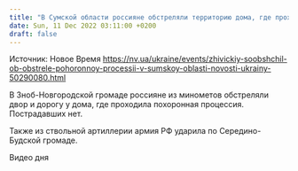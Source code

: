 ```yaml
---
title: "В Сумской области россияне обстреляли территорию дома, где проходила похоронная процессия"
date: Sun, 11 Dec 2022 03:11:00 +0200
draft: false
---
```

Источник: Новое Время https://nv.ua/ukraine/events/zhivickiy-soobshchil-ob-obstrele-pohoronnoy-processii-v-sumskoy-oblasti-novosti-ukrainy-50290080.html


В Зноб-Новгородской громаде россияне из минометов обстреляли двор и дорогу у дома, где проходила похоронная процессия. Пострадавших нет.

Также из ствольной артиллерии армия РФ ударила по Середино-Будской громаде.

 Видео дня   
